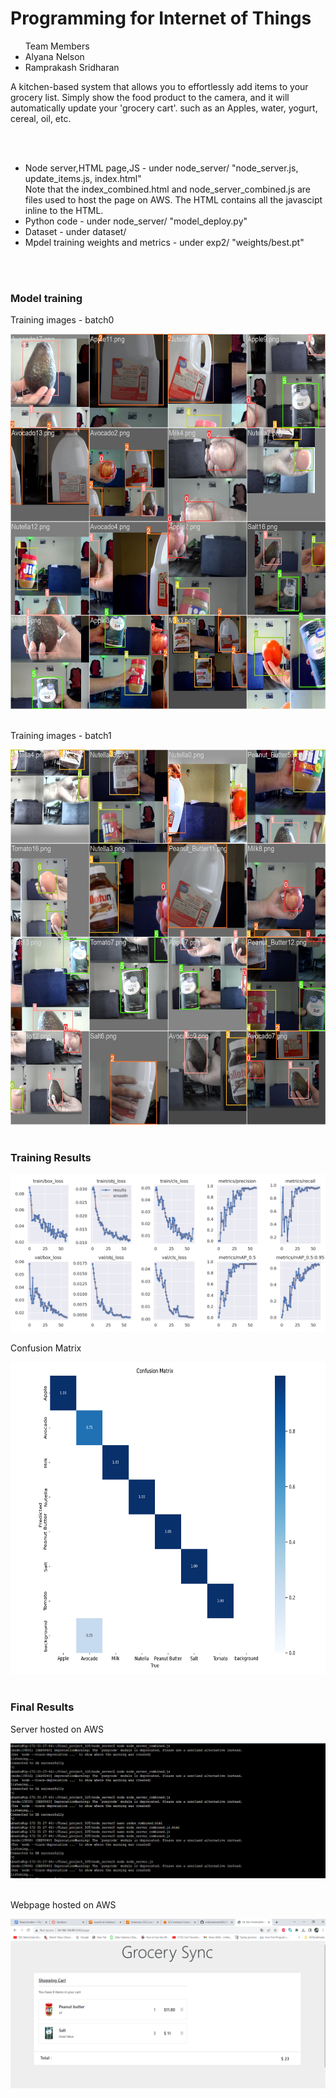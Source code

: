 <h1>Programming for Internet of Things</h1>
<ul>
  Team Members
  <li>Alyana Nelson</li>
  <li>Ramprakash Sridharan</li>
</ul>
<p>A kitchen-based system that allows you to effortlessly add items to your grocery list. 
Simply show the food product to the camera, and it will automatically update your 'grocery cart'.  such as an Apples, water, yogurt,  cereal, oil, etc.
</p>
<br><br>
<ul>
<li>Node server,HTML page,JS - under node_server/ "node_server.js, update_items.js, index.html"</li>
  Note that the index_combined.html and node_server_combined.js are files used to host the page on AWS. The HTML contains all the javascipt inline to the HTML.
<li>Python code - under node_server/ "model_deploy.py"  </li>
<li>Dataset - under dataset/ </li>
<li>Mpdel training weights and metrics - under exp2/ "weights/best.pt"</li>  
</ul>

<br><br>
<h3>Model training</h3>
<p>Training images - batch0</p>
<img src="exp2/train_batch0.jpg" width=600 height=600><br><br>
<p>Training images - batch1</p>
<img src="exp2/train_batch1.jpg" width=600 height=600><br><br>
<h3>Training Results</h3>
<img src="exp2/results.png"><br>
<p>Confusion Matrix</p>
<img src="exp2/confusion_matrix.png" width=700 height=500><br><br>
<h3>Final Results</h3>
<p>Server hosted on AWS</p>
<img src="hosted_on_aws.png"><br><br>
<p>Webpage hosted on AWS</p>
<img src="grcery_on_AWS.png"><br><br>
